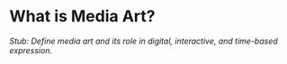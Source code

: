 # What is Media Art?

*Stub: Define media art and its role in digital, interactive, and time-based expression.*